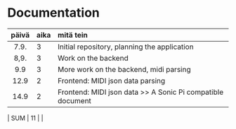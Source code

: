 # Documentation

| päivä | aika  | mitä tein  |
| :----:|:----- | :-----|
| 7.9.	| 3     | Initial repository, planning the application |
| 8,9.  | 3     | Work on the backend |
| 9.9   | 3     | More work on the backend, midi parsing |
| 12.9  | 2     | Frontend: MIDI json data parsing |
| 14.9  | 2     | Frontend: MIDI json data >> A Sonic Pi compatible document |

| SUM   | 11  |  | 
